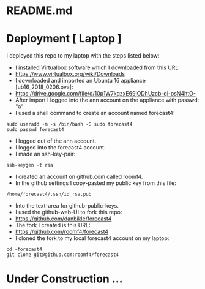 # README.md

# Deployment [ Laptop ]

I deployed this repo to my laptop with the steps listed below:

* I installed Virtualbox software which I downloaded from this URL:
* https://www.virtualbox.org/wiki/Downloads
* I downloaded and imported an Ubuntu 16 appliance [ub16_2018_0206.ova]: 
* https://drive.google.com/file/d/10p1W7kqzxE69jODhUzcb-qi-osN4htO-
* After import I logged into the ann account on the appliance with passwd: "a"
* I used a shell command to create an account named forecast4:
```
sudo useradd -m -s /bin/bash -G sudo forecast4
sudo passwd forecast4
```
* I logged out of the ann account.
* I logged into the forecast4 account.
* I made an ssh-key-pair:
```
ssh-keygen -t rsa
```
* I created an account on github.com called roomf4.
* In the github settings I copy-pasted my public key from this file:
```
/home/forecast4/.ssh/id_rsa.pub
```
* Into the text-area for github-public-keys.
* I used the github-web-UI to fork this repo:
* https://github.com/danbikle/forecast4
* The fork I created is this URL:
* https://github.com/roomf4/forecast4
* I cloned the fork to my local forecast4 account on my laptop:
```
cd ~forecast4
git clone git@github.com:roomf4/forecast4
```

# Under Construction ...






